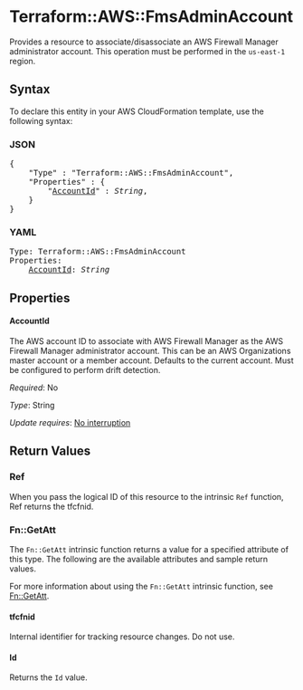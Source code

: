 # Terraform::AWS::FmsAdminAccount

Provides a resource to associate/disassociate an AWS Firewall Manager administrator account. This operation must be performed in the `us-east-1` region.

## Syntax

To declare this entity in your AWS CloudFormation template, use the following syntax:

### JSON

<pre>
{
    "Type" : "Terraform::AWS::FmsAdminAccount",
    "Properties" : {
        "<a href="#accountid" title="AccountId">AccountId</a>" : <i>String</i>,
    }
}
</pre>

### YAML

<pre>
Type: Terraform::AWS::FmsAdminAccount
Properties:
    <a href="#accountid" title="AccountId">AccountId</a>: <i>String</i>
</pre>

## Properties

#### AccountId

The AWS account ID to associate with AWS Firewall Manager as the AWS Firewall Manager administrator account. This can be an AWS Organizations master account or a member account. Defaults to the current account. Must be configured to perform drift detection.

_Required_: No

_Type_: String

_Update requires_: [No interruption](https://docs.aws.amazon.com/AWSCloudFormation/latest/UserGuide/using-cfn-updating-stacks-update-behaviors.html#update-no-interrupt)

## Return Values

### Ref

When you pass the logical ID of this resource to the intrinsic `Ref` function, Ref returns the tfcfnid.

### Fn::GetAtt

The `Fn::GetAtt` intrinsic function returns a value for a specified attribute of this type. The following are the available attributes and sample return values.

For more information about using the `Fn::GetAtt` intrinsic function, see [Fn::GetAtt](https://docs.aws.amazon.com/AWSCloudFormation/latest/UserGuide/intrinsic-function-reference-getatt.html).

#### tfcfnid

Internal identifier for tracking resource changes. Do not use.

#### Id

Returns the <code>Id</code> value.


